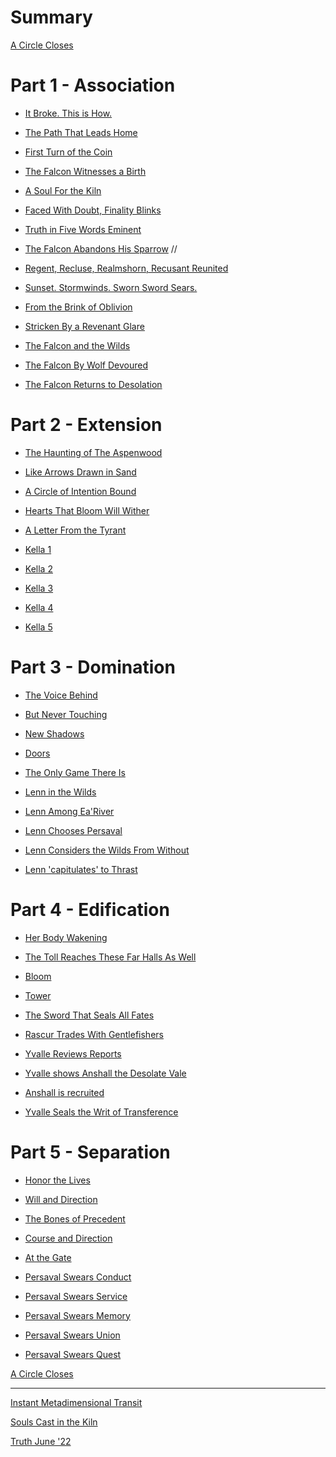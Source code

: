 # Summary

[A Circle Closes](./prol_a_circle_closes.md)

# Part 1 - Association

- [It Broke. This is How.](./it_broke_this_is_how.md)

- [The Path That Leads Home](./the_path_that_leads_home.md)

- [First Turn of the Coin](./first_turn_of_the_coin.md)

- [The Falcon Witnesses a Birth](./falcon_witnesses_a_birth.md)

- [A Soul For the Kiln](./soul_for_the_kiln.md)

- [Faced With Doubt, Finality Blinks](./faced_with_doubt_finality_blinks.md)

- [Truth in Five Words Eminent](./truth_in_five_words_eminent.md)

- [The Falcon Abandons His Sparrow](./falcon_abandons_his_sparrow.md) //

- [Regent, Recluse, Realmshorn, Recusant Reunited](./regent_recluse_realmshorn_recusant_reunited.md)

- [Sunset. Stormwinds. Sworn Sword Sears.](./sunset_stormwinds_sworn_sword_sears.md)

- [From the Brink of Oblivion](./from_the_brink_of_oblivion.md)

- [Stricken By a Revenant Glare](./stricken_by_a_revenant_glare.md)

- [The Falcon and the Wilds](./falcon_and_the_wilds.md)

- [The Falcon By Wolf Devoured](./falcon_by_wolf_devoured.md)

- [The Falcon Returns to Desolation](./falcon_returns_to_desolation.md)

# Part 2 - Extension

- [The Haunting of The Aspenwood]()

- [Like Arrows Drawn in Sand]()

- [A Circle of Intention Bound]()

- [Hearts That Bloom Will Wither]()

- [A Letter From the Tyrant]()

- [Kella 1]()

- [Kella 2]()

- [Kella 3]()

- [Kella 4]()

- [Kella 5]()

# Part 3 - Domination

- [The Voice Behind]()

- [But Never Touching]()

- [New Shadows]()

- [Doors]()

- [The Only Game There Is]()

- [Lenn in the Wilds]()

- [Lenn Among Ea'River]()

- [Lenn Chooses Persaval]()

- [Lenn Considers the Wilds From Without]()

- [Lenn 'capitulates' to Thrast]()

# Part 4 - Edification

- [Her Body Wakening]()

- [The Toll Reaches These Far Halls As Well]()

- [Bloom]()

- [Tower]()

- [The Sword That Seals All Fates]()

- [Rascur Trades With Gentlefishers]()

- [Yvalle Reviews Reports]()

- [Yvalle shows Anshall the Desolate Vale]()

- [Anshall is recruited]()

- [Yvalle Seals the Writ of Transference]()

# Part 5 - Separation

- [Honor the Lives]()

- [Will and Direction]()

- [The Bones of Precedent]()

- [Course and Direction]()

- [At the Gate]()

- [Persaval Swears Conduct]()

- [Persaval Swears Service]()

- [Persaval Swears Memory]()

- [Persaval Swears Union]()

- [Persaval Swears Quest]()

[A Circle Closes]()

---

[Instant Metadimensional Transit](./instant_metadimensional_transit.md)

[Souls Cast in the Kiln](./souls_cast_in_the_kiln.md)

[Truth June '22](./truth_in_five_june_22.md)